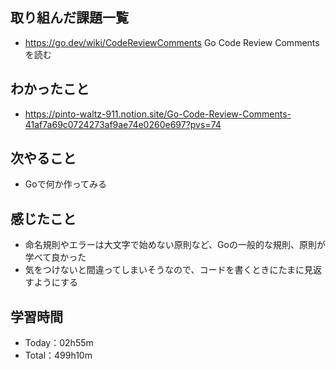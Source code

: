 ## 取り組んだ課題一覧
- https://go.dev/wiki/CodeReviewComments Go Code Review Commentsを読む
 
## わかったこと
- https://pinto-waltz-911.notion.site/Go-Code-Review-Comments-41af7a69c0724273af9ae74e0260e697?pvs=74

## 次やること
- Goで何か作ってみる

## 感じたこと
- 命名規則やエラーは大文字で始めない原則など、Goの一般的な規則、原則が学べて良かった
- 気をつけないと間違ってしまいそうなので、コードを書くときにたまに見返すようにする

## 学習時間
- Today：02h55m
- Total：499h10m
 
